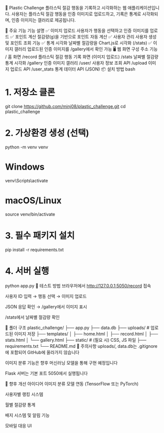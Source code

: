 🧠 Plastic Challenge
플라스틱 절감 행동을 기록하고 시각화하는 웹 애플리케이션입니다. 사용자는 플라스틱 절감 행동을 인증 이미지로 업로드하고, 기록은 통계로 시각화되며, 인증 이미지는 갤러리로 제공됩니다.

🚀 주요 기능
기능	설명
✅ 이미지 업로드	사용자가 행동을 선택하고 인증 이미지를 업로드
✅ 포인트 계산	절감량(g)을 기반으로 포인트 자동 계산 
✅ 사용자 관리	사용자 생성 및 포인트 조회 기능
✅ 통계 시각화	날짜별 절감량을 Chart.js로 시각화 (/stats)
✅ 이미지 갤러리	업로드된 인증 이미지를 /gallery에서 확인 가능
🖥️ 웹 화면 구성
주소	기능
/	홈 화면
/record	플라스틱 절감 행동 기록 화면 (이미지 업로드)
/stats	날짜별 절감량 통계 시각화
/gallery	인증 이미지 갤러리
/user/<id>	사용자 정보 조회 API
/upload	이미지 업로드 API
/user_stats	통계 데이터 API (JSON)
📦 설치 방법
bash
# 1. 저장소 클론
git clone https://github.com/minj08/plastic_challenge.git
cd plastic_challenge

# 2. 가상환경 생성 (선택)
python -m venv venv
# Windows
venv\Scripts\activate
# macOS/Linux
source venv/bin/activate

# 3. 필수 패키지 설치
pip install -r requirements.txt

# 4. 서버 실행
python app.py
🧪 테스트 방법
브라우저에서 http://127.0.0.1:5050/record 접속

사용자 ID 입력 → 행동 선택 → 이미지 업로드

JSON 응답 확인 → /gallery에서 이미지 표시

/stats에서 날짜별 절감량 확인

📁 폴더 구조
plastic_challenge/
├── app.py
├── data.db
├── uploads/              # 업로드된 이미지 저장
├── templates/
│   ├── home.html
│   ├── record.html
│   ├── stats.html
│   └── gallery.html
├── static/               # (필요 시) CSS, JS 파일
├── requirements.txt
└── README.md
📌 주의사항
uploads/, data.db는 .gitignore에 포함되어 GitHub에 올라가지 않습니다

이미지 분류 기능은 향후 머신러닝 모델을 통해 구현 예정입니다

Flask 서버는 기본 포트 5050에서 실행됩니다

🧠 향후 개선 아이디어
이미지 분류 모델 연동 (TensorFlow 또는 PyTorch)

사용자별 랭킹 시스템

월별 절감량 통계

배지 시스템 및 알림 기능

모바일 대응 UI